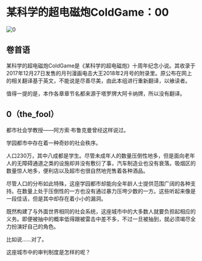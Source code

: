 # 某科学的超电磁炮ColdGame：00

![0](https://cnindex.github.io/Raligun-ColdGame/images/ch0/0.png)

## 卷首语

某科学的超电磁炮ColdGame是《某科学的超电磁炮》十周年纪念小说。其收录于2017年12月27日发售的月刊漫画电击大王2018年2月号的附录里。原公布在网上的相关翻译基于英文，不能说是尽善尽美，由此本组进行重新翻译，以飨读者。

值得一提的是，本作各章章节名都来源于塔罗牌大阿卡纳牌，所以没有翻译。 

## 0（the_fool）

都市社会学教授——阿方索·布鲁克曼曾经这样说过。


学园都市中存在着一种奇妙的社会秩序。


人口230万，其中八成都是学生。尽管未成年人的数量压倒性地多，但是面向老年人的无障碍通道之类的设施却并没有敷衍了事，汽车制造业也没有衰落。吸烟区的数量惊人地多，便利店以及超市也很自然地兜售着各种酒品。

尽管人口的分布如此特殊，这座学园都市却能向全年龄人士提供范围广阔的各种支持。在数量上处于压倒性的一方也没有通过暴力压垮少数的一方。这些听起来像是一段佳话，但是其中却存在着小小的漏洞。

既然构建了与外面世界相同的社会系统，这座城市中的大多数人就要负担起相应的义务。即便被抽中的概率低得跟被雷击中差不多，不过一旦被抽到，就必须竭尽全力扮演好自己的角色。

比如说……对了。

这座城市中的审判制度是怎样的呢？

